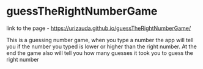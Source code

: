# guessTheRightNumberGame
link to the page - https://urizauda.github.io/guessTheRightNumberGame/

This is a guessing number game, when you type a number the
app will tell you if the number you typed is lower or higher than
the right number.
At the end the game also will tell you how many guesses it took you to guess the right number
